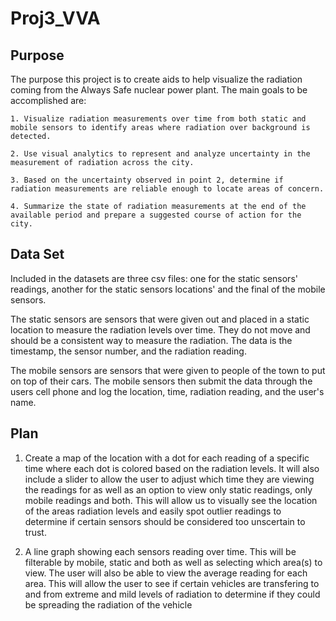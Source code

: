 # Proj3_VVA

## Purpose

  The purpose this project is to create aids to help visualize the radiation coming from the Always Safe nuclear power plant. The main goals to be accomplished are: 
  
    1. Visualize radiation measurements over time from both static and mobile sensors to identify areas where radiation over background is detected.
    
    2. Use visual analytics to represent and analyze uncertainty in the measurement of radiation across the city.
    
    3. Based on the uncertainty observed in point 2, determine if radiation measurements are reliable enough to locate areas of concern.
    
    4. Summarize the state of radiation measurements at the end of the available period and prepare a suggested course of action for the city. 
    
    
    
## Data Set
  Included in the datasets are three csv files: one for the static sensors' readings, another for the static sensors locations' and the final of the mobile sensors. 

  The static sensors are sensors that were given out and placed in a static location to measure the radiation levels over time. They do not move and should be a consistent way to measure the radiation. The data is the timestamp, the sensor number, and the radiation reading.

  The mobile sensors are sensors that were given to people of the town to put on top of their cars. The mobile sensors then submit the data through the users cell phone and log the location, time, radiation reading, and the user's name. 
  
  
  
## Plan 

1. Create a map of the location with a dot for each reading of a specific time where each dot is colored based on the radiation levels. It will also include a slider to allow the user to adjust which time they are viewing the readings for as well as an option to view only static readings, only mobile readings and both. This will allow us to visually see the location of the areas radiation levels and easily spot outlier readings to determine if certain sensors should be considered too unscertain to trust.

2. A line graph showing each sensors reading over time. This will be filterable by mobile, static and both as well as selecting which area(s) to view. The user will also be able to view the average reading for each area. This will allow the user to see if certain vehicles are transfering to and from extreme and mild levels of radiation to determine if they could be spreading the radiation of the vehicle 
  
